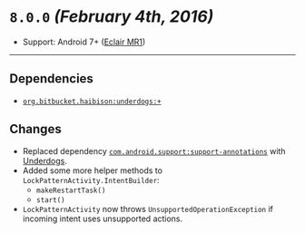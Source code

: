 # `8.0.0` _(February 4th, 2016)_

- Support: Android 7+ ([Eclair MR1][Android-Eclair-MR1])

---

## Dependencies

- [`org.bitbucket.haibison:underdogs:+`][#org.bitbucket.haibison:underdogs]


## Changes

- Replaced dependency [`com.android.support:support-annotations`][#com.android.support:*] with [Underdogs][#org.bitbucket.haibison:underdogs].
- Added some more helper methods to `LockPatternActivity.IntentBuilder`:
    + `makeRestartTask()`
    + `start()`
- `LockPatternActivity` now throws `UnsupportedOperationException` if incoming intent uses unsupported actions.


[Android-Eclair-MR1]: https://developer.android.com/reference/android/os/Build.VERSION_CODES.html#ECLAIR_MR1

[#com.android.support:*]: https://developer.android.com/tools/support-library/index.html
[#org.bitbucket.haibison:underdogs]: https://bitbucket.org/haibison/underdogs
